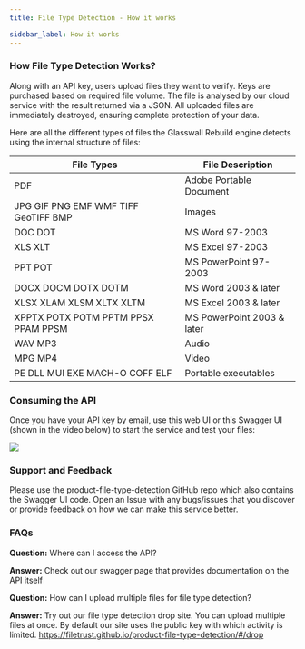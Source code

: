 ```yaml
---
title: File Type Detection - How it works

sidebar_label: How it works
---
```

### How File Type Detection Works?
Along with an API key, users upload files they want to verify. Keys are purchased based on required file volume. The file is analysed by our cloud service with the result returned via a JSON. All uploaded files are immediately destroyed, ensuring complete protection of your data.

Here are all the different types of files the Glasswall Rebuild engine detects using the internal structure of files:


| File Types                           | File Description           |
| ------------------------------------ | -------------------------- |
| PDF                                  | Adobe Portable Document    |
| JPG GIF PNG EMF WMF TIFF GeoTIFF BMP | Images                     |
| DOC DOT                              | MS Word 97-2003            |
| XLS XLT                              | MS Excel 97-2003           |
| PPT POT                              | MS PowerPoint 97-2003      |
| DOCX DOCM DOTX DOTM                  | MS Word 2003 & later       |
| XLSX XLAM XLSM XLTX XLTM             | MS Excel 2003 & later      |
| XPPTX POTX POTM PPTM PPSX PPAM PPSM  | MS PowerPoint 2003 & later |
| WAV MP3                              | Audio                      |
| MPG MP4                              | Video                      |
| PE DLL MUI EXE MACH-O COFF ELF       | Portable executables       |

### Consuming the API

Once you have your API key by email, use this web UI or this Swagger UI (shown in the video below) to start the service and test your files:

[![](http://img.youtube.com/vi/pEvt85P7Y9Y/0.jpg)](http://www.youtube.com/watch?v=pEvt85P7Y9Y "")

### Support and Feedback

Please use the product-file-type-detection GitHub repo which also contains the Swagger UI code. Open an Issue with any bugs/issues that you discover or provide feedback on how we can make this service better.

### FAQs

**Question:** Where can I access the API?

**Answer:** Check out our swagger page that provides documentation on the API itself

**Question:** How can I upload multiple files for file type detection?

**Answer:** Try out our file type detection drop site. You can upload multiple files at once. By default our site uses the public key with which activity is limited. <https://filetrust.github.io/product-file-type-detection/#/drop>

